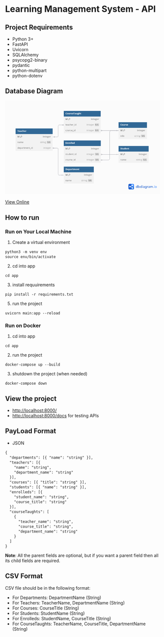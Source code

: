 # Learning Management System - API

## Project Requirements

- Python 3+
- FastAPI
- Uvicorn
- SQLAlchemy
- psycopg2-binary
- pydantic
- python-multipart
- python-dotenv

## Database Diagram

![Diagram](/public/DbDiagram.png)

[View Online](https://dbdiagram.io/d/67304c62e9daa85acae8f2ef)

## How to run

### Run on Your Local Machine

1. Create a virtual environment

```
python3 -m venv env
source env/bin/activate
```

2. cd into app

```
cd app
```

3. install requuirements

```
pip install -r requirements.txt
```

5. run the project

```
uvicorn main:app --reload
```

### Run on Docker

1.  cd into app

```
cd app
```

2. run the project

```
docker-compose up --build
```

3. shutdown the project (when needed)

```
docker-compose down
```

## View the project

- [http://localhost:8000/](http://localhost:8000/)
- [http://localhost:8000/docs](http://localhost:8000/docs) for testing APIs

## PayLoad Format

- JSON

```
{
  "departments": [{ "name": "string" }],
  "teachers": [{
    "name": "string",
    "department_name": "string"
  }],
  "courses": [{ "title": "string" }],
  "students": [{ "name": "string" }],
  "enrolleds": [{
    "student_name": "string",
    "course_title": "string"
  }],
  "courseTaughts": [
    {
      "teacher_name": "string",
      "course_title": "string",
      "department_name": "string"
    }
  ]
}
```

**Note**: All the parent fields are optional, but if you want a parent field then all its child fields are required.

## CSV Format

CSV file should be in the following format:

- For Departments:
  DepartmentName (String)
- For Teachers:
  TeacherName, DepartmentName (String)
- For Courses:
  CourseTitle (String)
- For Students:
  StudentName (String)
- For Enrolleds:
  StudentName, CourseTitle (String)
- For CourseTaughts:
  TeacherName, CourseTitle, DepartmentName (String)
